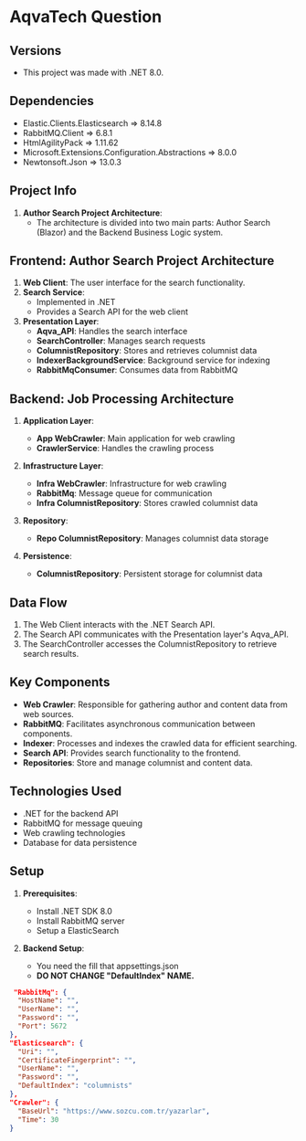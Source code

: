 # AqvaTech Question

## Versions
 - This project was made with .NET 8.0.

## Dependencies
- Elastic.Clients.Elasticsearch => 8.14.8
- RabbitMQ.Client => 6.8.1
- HtmlAgilityPack => 1.11.62
- Microsoft.Extensions.Configuration.Abstractions => 8.0.0
- Newtonsoft.Json => 13.0.3

## Project Info
1. **Author Search Project Architecture**:
      - The architecture is divided into two main parts: Author Search (Blazor) and the Backend Business Logic system.

## Frontend: Author Search Project Architecture
1. **Web Client**: The user interface for the search functionality.
2. **Search Service**:
   - Implemented in .NET
   - Provides a Search API for the web client
4. **Presentation Layer**:
    - **Aqva_API**: Handles the search interface
    - **SearchController**: Manages search requests
    - **ColumnistRepository**: Stores and retrieves columnist data
    - **IndexerBackgroundService**: Background service for indexing
    - **RabbitMqConsumer**: Consumes data from RabbitMQ

## Backend: Job Processing Architecture
1. **Application Layer**:
    - **App WebCrawler**: Main application for web crawling
    - **CrawlerService**: Handles the crawling process

2. **Infrastructure Layer**:
    - **Infra WebCrawler**: Infrastructure for web crawling
    - **RabbitMq**: Message queue for communication
    - **Infra ColumnistRepository**: Stores crawled columnist data

3. **Repository**:
     - **Repo ColumnistRepository**: Manages columnist data storage

5. **Persistence**:
     - **ColumnistRepository**: Persistent storage for columnist data

## Data Flow
1. The Web Client interacts with the .NET Search API.
2. The Search API communicates with the Presentation layer's Aqva_API.
3. The SearchController accesses the ColumnistRepository to retrieve search results.

## Key Components
- **Web Crawler**: Responsible for gathering author and content data from web sources.
- **RabbitMQ**: Facilitates asynchronous communication between components.
- **Indexer**: Processes and indexes the crawled data for efficient searching.
- **Search API**: Provides search functionality to the frontend.
- **Repositories**: Store and manage columnist and content data.

## Technologies Used
- .NET for the backend API
- RabbitMQ for message queuing
- Web crawling technologies 
- Database for data persistence

## Setup
1. **Prerequisites**:
   - Install .NET SDK 8.0
   - Install RabbitMQ server
   - Setup a ElasticSearch

2. **Backend Setup**:
   - You need the fill that appsettings.json
   - **DO NOT CHANGE "DefaultIndex" NAME.**

  ```json
   "RabbitMq": {
    "HostName": "",
    "UserName": "",
    "Password": "",
    "Port": 5672
  },
  "Elasticsearch": {
    "Uri": "",
    "CertificateFingerprint": "",
    "UserName": "",
    "Password": "",
    "DefaultIndex": "columnists"
  },
  "Crawler": {
    "BaseUrl": "https://www.sozcu.com.tr/yazarlar",
    "Time": 30
  }
 ```

